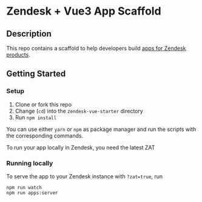 
# Zendesk + Vue3 App Scaffold

## Description
This repo contains a scaffold to help developers build [apps for Zendesk products](https://developer.zendesk.com/apps/docs/apps-v2/getting_started).

## Getting Started

### Setup
1. Clone or fork this repo
2. Change (`cd`) into the `zendesk-vue-starter` directory
3. Run `npm install`

You can use either `yarn` or `npm` as package manager and run the scripts with the corresponding commands.

To run your app locally in Zendesk, you need the latest ZAT

### Running locally

To serve the app to your Zendesk instance with `?zat=true`, run

```
npm run watch
npm run apps:server
```
